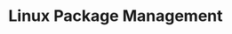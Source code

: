 ---
description: "A collection of guides providing information on package management in Linux and how to interact with various package managers."
keywords: ["package management", "linux", "package manager"]
license: '[CC BY-ND 4.0](https://creativecommons.org/licenses/by-nd/4.0)'
published: 2021-07-13
title: Linux Package Management
show_in_lists: true
contributors: ["Linode"]
---